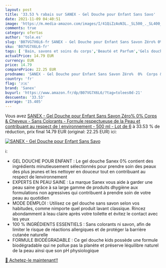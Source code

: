 ```yaml
---
layout: post
title: '33.53 % rabais sur SANEX - Gel Douche pour Enfant Sans Savo'
date: 2021-11-09 04:40:51
image: 'https://m.media-amazon.com/images/I/41QiZzAoN3L._SL500_._SL400_.jpg'
comments: true
category: ofertas
author: 'tole.es'
slug: 'B07VG7X6L6-fr SANEX - Gel Douche pour Enfant Sans Savon Zéro% 0% Corps &...'
sku: 'B07VG7X6L6-fr'
tags: [ 'Bain, savons et soins du corps','Beauté et Parfum','Gels douche','Savons et gels douche','sanex', ]
actualPrice: 14.79 EUR
currency: EUR
price: 14.79
comparePrice: 22.25 EUR
prodname: 'SANEX - Gel Douche pour Enfant Sans Savon Zéro%  0%  Corps & Cheveux - Sans Colorants - Formule respectueuse de la Peau et contribuant au respect de l environnement - 500 ml - Lot de 6'
country: 'fr'
flag: '🇫🇷'
brand: 'Sanex'
buyurl: 'https://www.amazon.fr/dp/B07VG7X6L6/?tag=tolees0d-21'
descuento: '33.53'
average: '15.405'
---
```


Vous avez [SANEX - Gel Douche pour Enfant Sans Savon Zéro%  0%  Corps & Cheveux - Sans Colorants - Formule respectueuse de la Peau et contribuant au respect de l environnement - 500 ml - Lot de 6](https://www.amazon.fr/dp/B07VG7X6L6/?tag=tolees0d-21)  à  33.53 % de réduction, prix final  14.79 EUR (original: 22.25 EUR) ici:

[![SANEX - Gel Douche pour Enfant Sans Savo](https://m.media-amazon.com/images/I/41QiZzAoN3L._SL500_._SL400_.jpg)](https://www.amazon.fr/dp/B07VG7X6L6/?tag=tolees0d-21)

ℹ️:

- GEL DOUCHE POUR ENFANT : Le gel douche Sanex 0% contient des ingrédients minutieusement sélectionnés pour prendre soin des peaux des plus jeunes et les nettoyer en douceur tout en contribuant au respect de lenvironnement
- EXPERTS EN PEAU SAINE : La marque Sanex vous aide à garder une peau saine grâce à sa large gamme de produits dhygiène aux formulations non agressives qui contribuent à prendre soin de votre peau au quotidien
- MODE DEMPLOI : Utilisez ce gel douche sans savon selon vos habitudes, comme nimporte quel produit lavant classique. Rincez abondamment à leau claire après votre toilette et évitez le contact avec les yeux
- 100 % INGRÉDIENTS ESSENTIELS : Sans colorants ni savon, afin de limiter le risque de réactions allergiques et de protéger la barrière cutanée naturelle
- FORMULE BIODÉGRADABLE : Ce gel douche kids possède une formule biodégradable qui ne pollue pas la planète et préserve léquilibre naturel de la peau ainsi que son pH physiologique

[🛒 Achetez-le maintenant!!](https://www.amazon.fr/dp/B07VG7X6L6/?tag=tolees0d-21)
